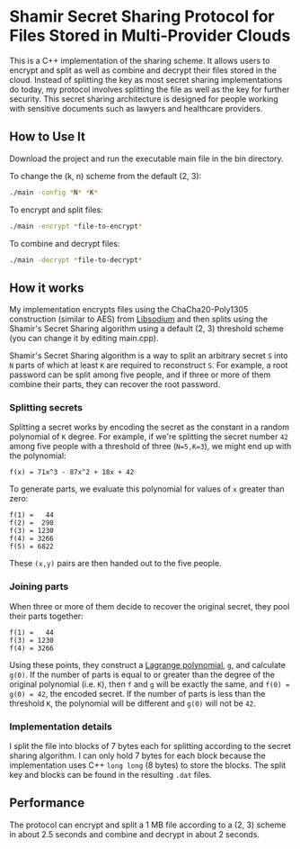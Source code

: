 # Shamir Secret Sharing Protocol for Files Stored in Multi-Provider Clouds

This is a C++ implementation of the sharing scheme. It allows users to encrypt and split as well as combine and decrypt their files stored in the cloud. Instead of splitting the key as most secret sharing implementations do today, my protocol involves splitting the file as well as the key for further security. This secret sharing architecture is designed for people working with sensitive documents such as lawyers and healthcare providers. 

## How to Use It

Download the project and run the executable main file in the bin directory.

To change the (k, n) scheme from the default (2, 3):
```bash
./main -config *N* *K*
```

To encrypt and split files:
```bash
./main -encrypt *file-to-encrypt*
```

To combine and decrypt files:
```bash
./main -decrypt *file-to-decrypt*
```

## How it works

My implementation encrypts files using the ChaCha20-Poly1305 construction (similar to AES) from [Libsodium](https://libsodium.gitbook.io/doc/) and then splits using the Shamir's Secret Sharing algorithm using a default (2, 3) threshold scheme (you can change it by editing main.cpp).
 
Shamir's Secret Sharing algorithm is a way to split an arbitrary secret `S` into `N` parts of which at least `K` are required to reconstruct `S`. For example, a root password can be split among five people, and if three or more of them combine their parts, they can recover the root password.

### Splitting secrets

Splitting a secret works by encoding the secret as the constant in a random polynomial of `K` degree. For example, if we're splitting the secret number `42` among five people with a threshold of three (`N=5,K=3`), we might end up with the polynomial:

```
f(x) = 71x^3 - 87x^2 + 18x + 42
```

To generate parts, we evaluate this polynomial for values of `x` greater than zero:

```
f(1) =   44
f(2) =  298
f(3) = 1230
f(4) = 3266
f(5) = 6822
```

These `(x,y)` pairs are then handed out to the five people. 

### Joining parts 

When three or more of them decide to recover the original secret, they pool their parts together:

```
f(1) =   44
f(3) = 1230
f(4) = 3266
```

Using these points, they construct a [Lagrange polynomial](https://en.wikipedia.org/wiki/Lagrange_polynomial), `g`, and calculate `g(0)`. If the number of parts is equal to or greater than the degree of the original polynomial (i.e. `K`), then `f` and `g` will be exactly the same, and `f(0) = g(0) = 42`, the encoded secret. If the number of parts is less than the threshold `K`, the polynomial will be different and `g(0)` will not be `42`.

### Implementation details

I split the file into blocks of 7 bytes each for splitting according to the secret sharing algorithm. I can only hold 7 bytes for each block because the implementation uses C++ `long long` (8 bytes) to store the blocks. The split key and blocks can be found in the resulting `.dat` files.

## Performance

The protocol can encrypt and split a 1 MB file according to a (2, 3) scheme in about 2.5 seconds and combine and decrypt in about 2 seconds. 
